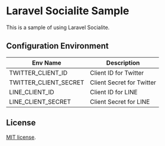 # Laravel Socialite Sample
This is a sample of using Laravel Socialite.

## Configuration Environment

| Env Name | Description |
|---|---|
| TWITTER_CLIENT_ID | Client ID for Twitter |
| TWITTER_CLIENT_SECRET | Client Secret for Twitter |
| LINE_CLIENT_ID | Client ID for LINE |
| LINE_CLIENT_SECRET | Client Secret for LINE |

## License

[MIT license](https://opensource.org/licenses/MIT).
